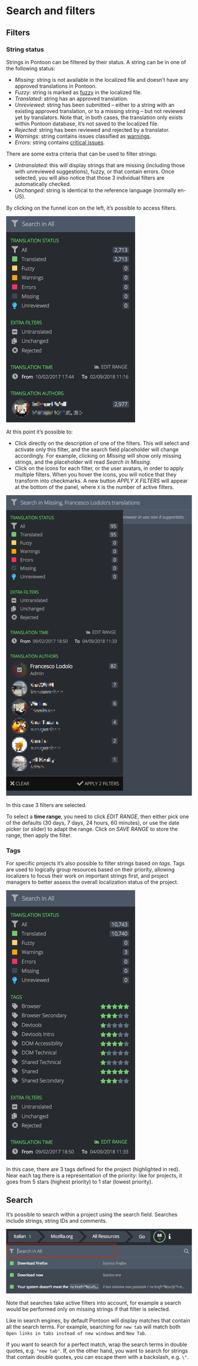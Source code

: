 # Search and filters

## Filters

### String status

Strings in Pontoon can be filtered by their status. A string can be in one of the following status:
* *Missing*: string is not available in the localized file and doesn’t have any approved translations in Pontoon.
* *Fuzzy*: string is marked as [fuzzy](../../misc/glossary.md#fuzzy) in the localized file.
* *Translated*: string has an approved translation.
* *Unreviewed*: string has been submitted – either to a string with an existing approved translation, or to a missing string – but not reviewed yet by translators. Note that, in both cases, the translation only exists within Pontoon database, it’s not saved to the localized file.
* *Rejected*: string has been reviewed and rejected by a translator.
* *Warnings*: string contains issues classified as [warnings](translate.md#warnings).
* *Errors*: string contains [critical issues](translate.md#errors).

There are some extra criteria that can be used to filter strings:
* *Untranslated*: this will display strings that are missing (including those with unreviewed suggestions), fuzzy, or that contain errors. Once selected, you will also notice that those 3 individual filters are automatically checked.
* *Unchanged*: string is identical to the reference language (normally en-US).

By clicking on the funnel icon on the left, it’s possible to access filters.

![Filters](/assets/images/pontoon/search_filters/filters.png)

At this point it’s possible to:
* Click directly on the description of one of the filters. This will select and activate only this filter, and the search field placeholder will change accordingly. For example, clicking on *Missing* will show only missing strings, and the placeholder will read *Search in Missing*.
* Click on the icons for each filter, or the user avatars, in order to apply multiple filters. When you hover the icons, you will notice that they transform into checkmarks. A new button *APPLY X FILTERS* will appear at the bottom of the panel, where `X` is the number of active filters.

![Multiple filters](/assets/images/pontoon/search_filters/filters_multiple.png)

In this case 3 filters are selected.

To select a **time range**, you need to click *EDIT RANGE*, then either pick one of the defaults (30 days, 7 days, 24 hours, 60 minutes), or use the date picker (or slider) to adapt the range. Click on *SAVE RANGE* to store the range, then apply the filter.

### Tags

For specific projects it’s also possible to filter strings based on *tags*. Tags are used to logically group resources based on their priority, allowing localizers to focus their work on important strings first, and project managers to better assess the overall localization status of the project.

![Tags in filters](/assets/images/pontoon/search_filters/filters_tags.png)

In this case, there are 3 tags defined for the project (highlighted in red). Near each tag there is a representation of the priority: like for projects, it goes from 5 stars (highest priority) to 1 star (lowest priority).

## Search

It’s possible to search within a project using the search field. Searches include strings, string IDs and comments.

![Search field](/assets/images/pontoon/search_filters/search_field.png)

Note that searches take active filters into account, for example a search would be performed only on missing strings if that filter is selected.

Like in search engines, by default Pontoon will display matches that contain all the search terms. For example, searching for `new tab` will match both `Open links in tabs instead of new windows` and `New Tab`.

If you want to search for a perfect match, wrap the search terms in double quotes, e.g. `"new tab"`. If, on the other hand, you want to search for strings that contain double quotes, you can escape them with a backslash, e.g. `\"`.
